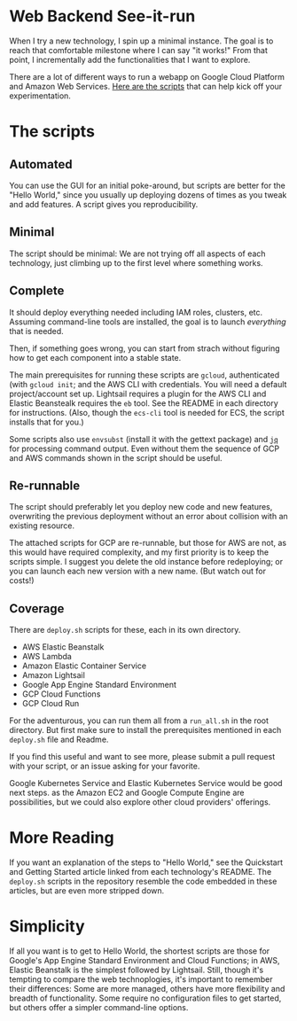 # Web Backend See-it-run
When I try a new technology, I spin up a minimal instance. The goal is to reach that comfortable milestone where I can say "it works!" From that point, I incrementally add the functionalities that I want to explore.

There are a lot of different ways to run a webapp on Google Cloud Platform and Amazon Web Services. [Here are the scripts](https://github.com/doitintl/web_backends_hellos) that can help kick off your experimentation.

# The scripts 

## Automated

You can use the GUI for an initial poke-around, but scripts are better for the "Hello World," since you usually up deploying dozens of times as you tweak and add features. A script gives you reproducibility.

## Minimal

The script should be minimal: We are not trying off all aspects of each technology, just climbing up to the first level where something works.

## Complete

It should deploy everything needed including IAM roles, clusters, etc. Assuming command-line tools are installed, the goal is to launch *everything* that is needed.

Then, if something goes wrong, you can start from strach without figuring how to get each component into a stable state. 

The main prerequisites for running these scripts are `gcloud`, authenticated (with `gcloud init`; and the AWS CLI with credentials. You will need a default project/account set up. Lightsail requires a plugin for the AWS CLI and Elastic Beanstealk requires the `eb` tool. See the README in each directory for instructions. (Also, though the `ecs-cli` tool is needed for ECS, the script installs that for you.)

Some scripts also use `envsubst` (install it with the gettext package) and [`jq`](https://stedolan.github.io/jq/download/) for processing command output. Even without them the sequence of GCP and AWS commands shown in the script should be useful.

## Re-runnable

The script should preferably let you deploy new code and new features, overwriting the previous deployment without an error about collision with an existing resource. 

The attached scripts for GCP are re-runnable, but those for AWS are not, as this would have required complexity, and my first priority is to keep the scripts simple. I suggest you delete the old instance before redeploying; or you can launch each new version with a new name. (But watch out for costs!) 

## Coverage 
There are `deploy.sh` scripts for these, each in its own directory.
* AWS Elastic Beanstalk
* AWS Lambda
* Amazon Elastic Container Service
* Amazon Lightsail
* Google App Engine Standard Environment
* GCP Cloud Functions
* GCP Cloud Run

For the adventurous, you can run them all from a   `run_all.sh` in the root  directory. But first make sure to install the prerequisites mentioned in each `deploy.sh` file and Readme.

If you find this useful and want to see more, please submit a pull request with your script, or an issue asking for your favorite. 

Google Kubernetes Service and Elastic Kubernetes Service would be good next steps. as the Amazon EC2 and Google Compute Engine are possibilities, but we could also explore other cloud providers' offerings.

# More Reading
If you want an explanation of the steps to "Hello World," see the Quickstart and Getting Started article linked from each technology's README. The `deploy.sh` scripts in the repository resemble the code embedded in these articles, but are even more stripped down.

# Simplicity
If all you want is to get to Hello World,  the shortest scripts are those for Google's App Engine Standard Environment and Cloud Functions; in AWS,  Elastic Beanstalk is the simplest followed by Lightsail.  Still, though it's tempting to compare the web technoplogies, it's  important to remember their differences:  Some are more managed, others have more flexibility and breadth of functionality. Some require no configuration files to get started, but others offer a simpler command-line options.


